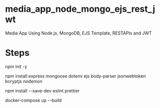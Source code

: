 # media_app_node_mongo_ejs_rest_jwt
Media App Using Node.js, MongoDB, EJS Template, RESTAPIs and JWT

# Steps

npm init -y

npm install express mongoose dotenv ejs body-parser jsonwebtoken bcryptjs nodemon

npm install --save-dev eslint prettier

docker-compose up --build



